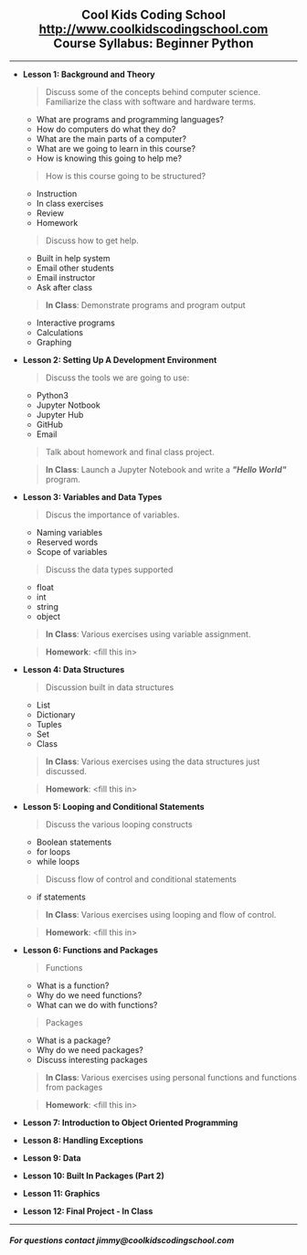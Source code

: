 ## <center>**Cool Kids Coding School**</center><center><http://www.coolkidscodingschool.com><center>Course Syllabus: **Beginner Python**</center>
---

+ **Lesson 1:  Background and Theory**
  > Discuss some of the concepts behind computer science.  Familiarize the class with software and hardware terms.  
    + What are programs and programming languages?
    + How do computers do what they do?  
    + What are the main parts of a computer?  
    + What are we going to learn in this course?  
    + How is knowing this going to help me?
  > How is this course going to be structured?
  + Instruction
  + In class exercises
  + Review
  + Homework
  > Discuss how to get help.
  + Built in help system
  + Email other students
  + Email instructor
  + Ask after class
  > **In Class**: Demonstrate programs and program output
  + Interactive programs
  + Calculations
  + Graphing
+ **Lesson 2:  Setting Up A Development Environment**
  > Discuss the tools we are going to use:
  + Python3
  + Jupyter Notbook
  + Jupyter Hub
  + GitHub
  + Email
  > Talk about homework and final class project.

  > **In Class**: Launch a Jupyter Notebook and write a **_"Hello World"_** program.

+ **Lesson 3: Variables and Data Types**
  > Discus the importance of variables.  
  + Naming variables
  + Reserved words
  + Scope of variables
  > Discuss the data types supported
  + float
  + int
  + string
  + object
  > **In Class**: Various exercises using variable assignment.

  > **Homework**: \<fill this in>

+ **Lesson 4: Data Structures**
  > Discussion built in data structures
  + List
  + Dictionary
  + Tuples
  + Set
  + Class
  > **In Class**: Various exercises using the data structures just discussed.

  > **Homework**: \<fill this in>

+ **Lesson 5:  Looping and Conditional Statements**
  > Discuss the various looping constructs
  + Boolean statements
  + for loops
  + while loops

  > Discuss flow of control and conditional statements
  + if statements

  > **In Class**: Various exercises using looping and flow of control.

  > **Homework**: \<fill this in>

+ **Lesson 6:  Functions and Packages**
  > Functions
  + What is a function?
  + Why do we need functions?
  + What can we do with functions?

  > Packages
    + What is a package?
    + Why do we need packages?
    + Discuss interesting packages

  > **In Class**: Various exercises using personal functions and functions from packages

  > **Homework**: \<fill this in>

+ **Lesson 7:  Introduction to Object Oriented Programming**
+ **Lesson 8:  Handling Exceptions**
+ **Lesson 9:  Data**
+ **Lesson 10: Built In Packages (Part 2)**
+ **Lesson 11: Graphics**
+ **Lesson 12: Final Project - In Class**

---
##### For questions contact _jimmy@coolkidscodingschool.com_

  
